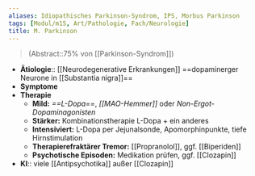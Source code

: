 ```yaml
---
aliases: Idiopathisches Parkinson-Syndrom, IPS, Morbus Parkinson
tags: [Modul/m15, Art/Pathologie, Fach/Neurologie]
title: M. Parkinson
---
```

> (Abstract::75% von [[Parkinson-Syndrom]])
- **Ätiologie**:: [[Neurodegenerative Erkrankungen]] ==dopaminerger Neurone in [[Substantia nigra]]==
- **Symptome**
- **Therapie**
	- **Mild:** *==L-Dopa==*, *[[MAO-Hemmer]]* oder *Non-Ergot-Dopaminagonisten*
	- **Stärker:** Kombinationstherapie L-Dopa + ein anderes
	- **Intensiviert:** L-Dopa per Jejunalsonde, Apomorphinpunkte, tiefe Hirnstimulation
	- **Therapierefraktärer Tremor:** [[Propranolol]], ggf. [[Biperiden]]
	- **Psychotische Episoden:** Medikation prüfen, ggf. [[Clozapin]]
- **KI**:: viele [[Antipsychotika]] außer [[Clozapin]]